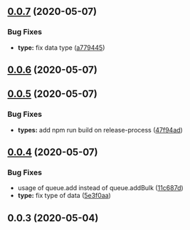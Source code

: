 ## [0.0.7](https://github.com/jtassin/bull-reloadable-config/compare/0.0.6...0.0.7) (2020-05-07)


### Bug Fixes

* **type:** fix data type ([a779445](https://github.com/jtassin/bull-reloadable-config/commit/a779445d1c080d931b9033b377fed7968de5a08d))

## [0.0.6](https://github.com/jtassin/bull-reloadable-config/compare/0.0.5...0.0.6) (2020-05-07)

## [0.0.5](https://github.com/jtassin/bull-reloadable-config/compare/0.0.4...0.0.5) (2020-05-07)


### Bug Fixes

* **types:** add npm run build on release-process ([47f94ad](https://github.com/jtassin/bull-reloadable-config/commit/47f94ad7dbbac5bac0ba81bf690b0703f23753e8))

## [0.0.4](https://github.com/jtassin/bull-reloadable-config/compare/0.0.3...0.0.4) (2020-05-07)


### Bug Fixes

* usage of queue.add instead of queue.addBulk ([11c687d](https://github.com/jtassin/bull-reloadable-config/commit/11c687d40ae405d34436d2b403389e1da91a951c))
* **type:** fix type of data ([5e3f0aa](https://github.com/jtassin/bull-reloadable-config/commit/5e3f0aaed1183a25f202d03e42627b06fb7cc3ab))

## 0.0.3 (2020-05-04)

